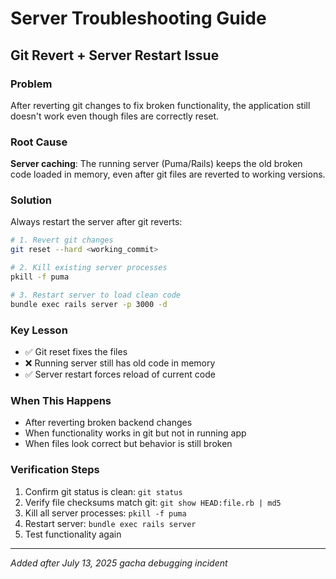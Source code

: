 # Server Troubleshooting Guide

## Git Revert + Server Restart Issue

### Problem
After reverting git changes to fix broken functionality, the application still doesn't work even though files are correctly reset.

### Root Cause
**Server caching**: The running server (Puma/Rails) keeps the old broken code loaded in memory, even after git files are reverted to working versions.

### Solution
Always restart the server after git reverts:

```bash
# 1. Revert git changes
git reset --hard <working_commit>

# 2. Kill existing server processes  
pkill -f puma

# 3. Restart server to load clean code
bundle exec rails server -p 3000 -d
```

### Key Lesson
- ✅ Git reset fixes the files
- ❌ Running server still has old code in memory
- ✅ Server restart forces reload of current code

### When This Happens
- After reverting broken backend changes
- When functionality works in git but not in running app
- When files look correct but behavior is still broken

### Verification Steps
1. Confirm git status is clean: `git status`
2. Verify file checksums match git: `git show HEAD:file.rb | md5`
3. Kill all server processes: `pkill -f puma`
4. Restart server: `bundle exec rails server`
5. Test functionality again

---
*Added after July 13, 2025 gacha debugging incident*

